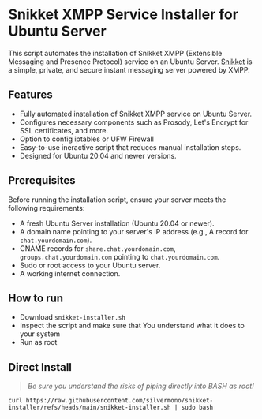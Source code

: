 # Snikket XMPP Service Installer for Ubuntu Server

This script automates the installation of Snikket XMPP (Extensible Messaging and Presence Protocol) service on an Ubuntu Server. [Snikket](https://snikket.org/) is a simple, private, and secure instant messaging server powered by XMPP.

## Features

- Fully automated installation of Snikket XMPP service on Ubuntu Server.
- Configures necessary components such as Prosody, Let's Encrypt for SSL certificates, and more.
- Option to config iptables or UFW Firewall
- Easy-to-use ineractive script that reduces manual installation steps.
- Designed for Ubuntu 20.04 and newer versions.

## Prerequisites

Before running the installation script, ensure your server meets the following requirements:

- A fresh Ubuntu Server installation (Ubuntu 20.04 or newer).
- A domain name pointing to your server's IP address (e.g., A record for `chat.yourdomain.com`).
- CNAME records for `share.chat.yourdomain.com`, `groups.chat.yourdomain.com` pointing to `chat.yourdomain.com`.
- Sudo or root access to your Ubuntu server.
- A working internet connection.
  
## How to run

- Download `snikket-installer.sh`
- Inspect the script and make sure that You understand what it does to your system
- Run as root

## Direct Install

> *Be sure you understand the risks of piping directly into BASH as root!*

`curl https://raw.githubusercontent.com/silvermono/snikket-installer/refs/heads/main/snikket-installer.sh | sudo bash`
